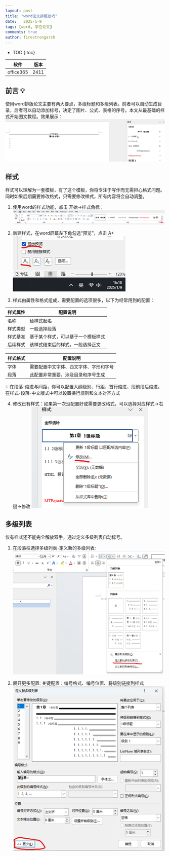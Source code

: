```yaml
---
layout: post
title: "word论文排版技巧"
date:   2025-1-9
tags: [word, 学位论文]
comments: true
author: firestrongarch
---
```


* TOC
{:toc}


|软件| 版本 |
|---|---|
|  office365 | 2411  |


## 前言 💡
使用word排版论文主要有两大要点，多级标题和多级列表。前者可以自动生成目录，后者可以自动添加标号，决定了图片、公式、表格的序号。本文从最基础的样式开始图文教程。效果展示：
![这是图片](../images/效果展示.gif "多级列表")

## 样式 
样式可以理解为一套模板，有了这个模板，你将专注于写作而无需担心格式问题。同时如果后期需要修改格式，只需要修改样式，所有内容将会自动调整。
1. 使用word的样式功能，点击 开始→样式角标：
![这是图片](../images/样式.png "样式")

2. 新建样式，在word屏幕左下角勾选“预览”，点击 A+
![这是图片](../images/新建样式.png "新建样式")

3. 样式由属性和格式组成，需要配置的选项很多，以下为经常用到的配置：

|样式属性|配置说明|
|---|---|
| 名称 |  给样式起名 |
| 样式类型 | 一般选择段落 |
| 样式基准 |  基于某个样式，可以基于一个模板样式 |
| 后续样式 | 该样式结束后的样式，一般选择正文 |

|样式格式|配置说明|
|---|---|
| 字体 |  需要配置中文字体、西文字体、字形和字号 |
| 段落 | 此配置非常重要，涉及目录和序号生成 |

💡 在段落-缩进与间距，你可以配置大纲级别、行距、首行缩进、段前段后缩进。在样式-段落-中文版式中可以设置换行规则和文本对齐方式

4. 修改已有样式：如果第一次没配置好或需要更改格式，可以选择对应样式→右键→修改
    ![这是图片](../images/修改样式.png "修改样式")

## 多级列表
仅有样式还不能完全解放双手，通过定义多级列表自动标号。
1. 在段落栏选择多级列表-定义新的多级列表:
    ![这是图片](../images/多级列表.png "修改样式")

2. 展开更多配置:
    关键配置：编号格式、编号位置、将级别链接到样式
    ![这是图片](../images/多级列表配置.png "修改样式")

